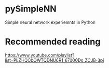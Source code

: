 # pySimpleNN
Simple neural network experiemnts in Python

# Recommended reading
https://www.youtube.com/playlist?list=PLZHQObOWTQDNU6R1_67000Dx_ZCJB-3pi
